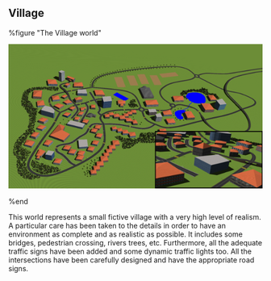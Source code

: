 ## Village

%figure "The Village world"

![village.png](images/village.png)

%end

This world represents a small fictive village with a very high level of realism.
A particular care has been taken to the details in order to have an environment
as complete and as realistic as possible. It includes some bridges, pedestrian
crossing, rivers trees, etc. Furthermore, all the adequate traffic signs have
been added and some dynamic traffic lights too. All the intersections have been
carefully designed and have the appropriate road signs.

